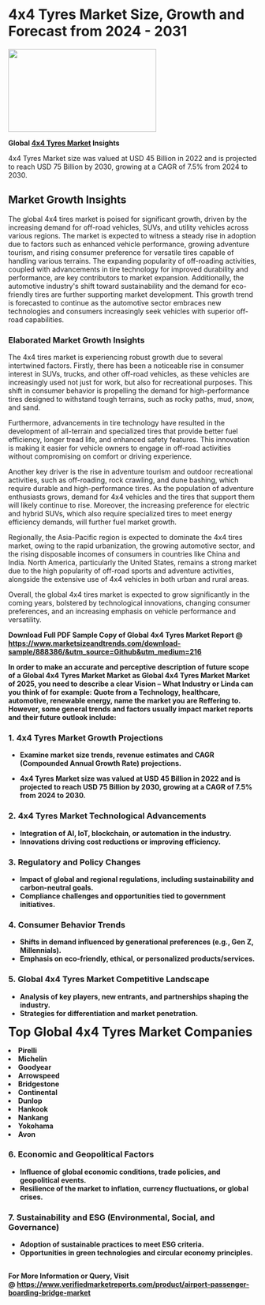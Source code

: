<H1>4x4 Tyres Market Size, Growth and Forecast from 2024 - 2031</H1><img class="aligncenter size-medium wp-image-584254" src="https://thirdeyenews.in/wp-content/uploads/2024/09/Global-Market-Research-300x168.jpeg" alt="" width="300" height="168" /><p><strong>Global&nbsp;<a href="https://www.marketsizeandtrends.com/download-sample/888386/&amp;utm_source=Github&utm_medium=216">4x4 Tyres Market</a> Insights</strong></p><p>4x4 Tyres Market size was valued at USD 45 Billion in 2022 and is projected to reach USD 75 Billion by 2030, growing at a CAGR of 7.5% from 2024 to 2030.</p><p><h2>Market Growth Insights</h2> <p>The global 4x4 tires market is poised for significant growth, driven by the increasing demand for off-road vehicles, SUVs, and utility vehicles across various regions. The market is expected to witness a steady rise in adoption due to factors such as enhanced vehicle performance, growing adventure tourism, and rising consumer preference for versatile tires capable of handling various terrains. The expanding popularity of off-roading activities, coupled with advancements in tire technology for improved durability and performance, are key contributors to market expansion. Additionally, the automotive industry's shift toward sustainability and the demand for eco-friendly tires are further supporting market development. This growth trend is forecasted to continue as the automotive sector embraces new technologies and consumers increasingly seek vehicles with superior off-road capabilities.</p> <p><strong></strong></p> <h3>Elaborated Market Growth Insights</h3> <p>The 4x4 tires market is experiencing robust growth due to several intertwined factors. Firstly, there has been a noticeable rise in consumer interest in SUVs, trucks, and other off-road vehicles, as these vehicles are increasingly used not just for work, but also for recreational purposes. This shift in consumer behavior is propelling the demand for high-performance tires designed to withstand tough terrains, such as rocky paths, mud, snow, and sand.</p> <p>Furthermore, advancements in tire technology have resulted in the development of all-terrain and specialized tires that provide better fuel efficiency, longer tread life, and enhanced safety features. This innovation is making it easier for vehicle owners to engage in off-road activities without compromising on comfort or driving experience.</p> <p>Another key driver is the rise in adventure tourism and outdoor recreational activities, such as off-roading, rock crawling, and dune bashing, which require durable and high-performance tires. As the population of adventure enthusiasts grows, demand for 4x4 vehicles and the tires that support them will likely continue to rise. Moreover, the increasing preference for electric and hybrid SUVs, which also require specialized tires to meet energy efficiency demands, will further fuel market growth.</p> <p>Regionally, the Asia-Pacific region is expected to dominate the 4x4 tires market, owing to the rapid urbanization, the growing automotive sector, and the rising disposable incomes of consumers in countries like China and India. North America, particularly the United States, remains a strong market due to the high popularity of off-road sports and adventure activities, alongside the extensive use of 4x4 vehicles in both urban and rural areas.</p> <p>Overall, the global 4x4 tires market is expected to grow significantly in the coming years, bolstered by technological innovations, changing consumer preferences, and an increasing emphasis on vehicle performance and versatility.</p> <p><strong></p><p><span class=""><strong>Download Full PDF Sample Copy of Global 4x4 Tyres Market Report</strong> @ <a href="https://www.marketsizeandtrends.com/download-sample/888386/&amp;utm_source=Github&utm_medium=216" target="_blank">https://www.marketsizeandtrends.com/download-sample/888386/&amp;utm_source=Github&utm_medium=216</a></span></p><p>In order to make an accurate and perceptive description of future scope of a Global&nbsp;4x4 Tyres Market Market as Global&nbsp;4x4 Tyres Market Market of 2025, you need to describe a clear Vision &ndash; What Industry or Linda can you think of for example: Quote from a Technology, healthcare, automotive, renewable energy, name the market you are Reffering to. However, some general trends and factors usually impact market reports and their future outlook include:</p><h3>1.&nbsp;<strong>4x4 Tyres Market Growth Projections</strong></h3><ul><li>Examine market size trends, revenue estimates and CAGR (Compounded Annual Growth Rate) projections.</li><li><p>4x4 Tyres Market size was valued at USD 45 Billion in 2022 and is projected to reach USD 75 Billion by 2030, growing at a CAGR of 7.5% from 2024 to 2030.</p></li></ul><h3>2.&nbsp;<strong>4x4 Tyres Market Technological Advancements</strong></h3><ul><li>Integration of AI, IoT, blockchain, or automation in the industry.</li><li>Innovations driving cost reductions or improving efficiency.</li></ul><h3>3.&nbsp;<strong>Regulatory and Policy Changes</strong></h3><ul><li>Impact of global and regional regulations, including sustainability and carbon-neutral goals.</li><li>Compliance challenges and opportunities tied to government initiatives.</li></ul><h3>4.&nbsp;<strong>Consumer Behavior Trends</strong></h3><ul><li>Shifts in demand influenced by generational preferences (e.g., Gen Z, Millennials).</li><li>Emphasis on eco-friendly, ethical, or personalized products/services.</li></ul><h3>5.&nbsp;<strong>Global 4x4 Tyres Market Competitive Landscape</strong></h3><ul><li>Analysis of key players, new entrants, and partnerships shaping the industry.</li><li>Strategies for differentiation and market penetration.</li></ul><p data-pm-slice="1 1 []"><span style="color: inherit; font-family: inherit; font-size: 25px;">Top Global 4x4 Tyres Market Companies</span></p><div class="" data-test-id=""><p><li>Pirelli</li><li> Michelin</li><li> Goodyear</li><li> Arrowspeed</li><li> Bridgestone</li><li> Continental</li><li> Dunlop</li><li> Hankook</li><li> Nankang</li><li> Yokohama</li><li> Avon</li></p></div><h3>6.&nbsp;<strong>Economic and Geopolitical Factors</strong></h3><ul><li>Influence of global economic conditions, trade policies, and geopolitical events.</li><li>Resilience of the market to inflation, currency fluctuations, or global crises.</li></ul><h3>7.&nbsp;<strong>Sustainability and ESG (Environmental, Social, and Governance)</strong></h3><ul><li>Adoption of sustainable practices to meet ESG criteria.</li><li>Opportunities in green technologies and circular economy principles.</li></ul><h2><strong style="font-size: 14px;">For More Information or Query, Visit @&nbsp;</strong><a style="background-color: #ffffff; font-size: 14px;" href="https://www.marketsizeandtrends.com/report/4x4-tyres-market/" target="_blank">https://www.verifiedmarketreports.com/product/airport-passenger-boarding-bridge-market</a></h2>
